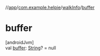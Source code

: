 //[app](../../../index.md)/[com.example.helpie](../index.md)/[walkInfo](index.md)/[buffer](buffer.md)

# buffer

[androidJvm]\
val [buffer](buffer.md): [String](https://kotlinlang.org/api/latest/jvm/stdlib/kotlin/-string/index.html)? = null
